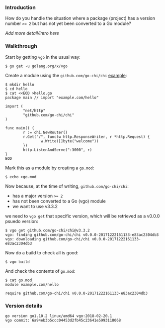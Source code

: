 <!-- __JSON: egrunner script.sh # LONG ONLINE

### Introduction

How do you handle the situation where a package (project) has a version number `>= 2` but has not yet been converted to
a Go module?

_Add more detail/intro here_

### Walkthrough

Start by getting `vgo` in the usual way:

```
{{PrintBlock "go get vgo" -}}
```

Create a module using the `github.com/go-chi/chi` [example](https://github.com/go-chi/chi/tree/cca4135d8dddff765463feaf1118047a9e506b4a#examples):


```
{{PrintBlock "setup" -}}
```

Mark this as a module by creating a `go.mod`:


```
{{PrintBlock "mark as go module" -}}
```

Now because, at the time of writing, `github.com/go-chi/chi`:

* has a major version `>= 2`
* has not been converted to a Go (vgo) module
* we want to use v3.3.2

we need to `vgo get` that specific version, which will be retrieved as a v0.0.0 psuedo version:


```
{{PrintBlock "vgo get specific version" -}}
```

Now do a build to check all is good:


```
{{PrintBlock "vgo build" -}}
```

And check the contents of `go.mod`:

```
{{PrintBlock "check go.mod" -}}
```

### Version details

```
{{PrintBlockOut "version details" -}}
```

-->

### Introduction

How do you handle the situation where a package (project) has a version number `>= 2` but has not yet been converted to
a Go module?

_Add more detail/intro here_

### Walkthrough

Start by getting `vgo` in the usual way:

```
$ go get -u golang.org/x/vgo
```

Create a module using the `github.com/go-chi/chi` [example](https://github.com/go-chi/chi/tree/cca4135d8dddff765463feaf1118047a9e506b4a#examples):


```
$ mkdir hello
$ cd hello
$ cat <<EOD >hello.go
package main // import "example.com/hello"

import (
        "net/http"
        "github.com/go-chi/chi"
)

func main() {
        r := chi.NewRouter()
        r.Get("/", func(w http.ResponseWriter, r *http.Request) {
                w.Write([]byte("welcome"))
        })
        http.ListenAndServe(":3000", r)
}
EOD
```

Mark this as a module by creating a `go.mod`:


```
$ echo >go.mod
```

Now because, at the time of writing, `github.com/go-chi/chi`:

* has a major version `>= 2`
* has not been converted to a Go (vgo) module
* we want to use v3.3.2

we need to `vgo get` that specific version, which will be retrieved as a v0.0.0 psuedo version:


```
$ vgo get github.com/go-chi/chi@v3.3.2
vgo: finding github.com/go-chi/chi v0.0.0-20171222161133-e83ac2304db3
vgo: downloading github.com/go-chi/chi v0.0.0-20171222161133-e83ac2304db3
```

Now do a build to check all is good:


```
$ vgo build
```

And check the contents of `go.mod`:

```
$ cat go.mod
module example.com/hello

require github.com/go-chi/chi v0.0.0-20171222161133-e83ac2304db3
```

### Version details

```
go version go1.10.2 linux/amd64 vgo:2018-02-20.1
vgo commit: 6a94eb3b5ccc04453d2fb45c23641e5993118068
```

<!-- END -->
